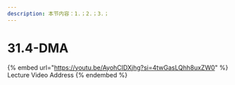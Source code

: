 ```yaml
---
description: 本节内容：1.；2.；3.；
---
```


# 31.4-DMA

{% embed url="https://youtu.be/AyohCIDXjhg?si=4twGasLQhh8uxZW0" %}
Lecture Video Address
{% endembed %}
